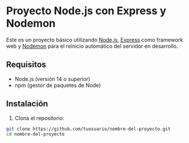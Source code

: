 # Proyecto Node.js con Express y Nodemon

Este es un proyecto básico utilizando [Node.js](https://nodejs.org/), [Express](https://expressjs.com/) como framework web y [Nodemon](https://nodemon.io/) para el reinicio automático del servidor en desarrollo.

## Requisitos

- Node.js (versión 14 o superior)
- npm (gestor de paquetes de Node)

## Instalación

1. Clona el repositorio:

```bash
git clone https://github.com/tuusuario/nombre-del-proyecto.git
cd nombre-del-proyecto
